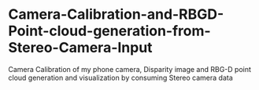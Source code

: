 # Camera-Calibration-and-RBGD-Point-cloud-generation-from-Stereo-Camera-Input
Camera Calibration of my phone camera, Disparity image and RBG-D point cloud generation and visualization by consuming Stereo camera data 
